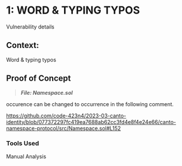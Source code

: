 # 1: WORD & TYPING TYPOS

Vulnerability details

## Context:

Word & typing typos

## Proof of Concept

> ***File: Namespace.sol*** 

occurence can be changed to occurrence in the following comment.

https://github.com/code-423n4/2023-03-canto-identity/blob/077372297fc419ea7688ab62cc3fd4e8f4e24e66/canto-namespace-protocol/src/Namespace.sol#L152

### Tools Used

Manual Analysis

